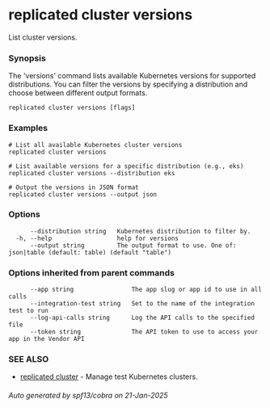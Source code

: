 # replicated cluster versions

List cluster versions.

### Synopsis

The 'versions' command lists available Kubernetes versions for supported distributions. You can filter the versions by specifying a distribution and choose between different output formats.

```
replicated cluster versions [flags]
```

### Examples

```
# List all available Kubernetes cluster versions
replicated cluster versions

# List available versions for a specific distribution (e.g., eks)
replicated cluster versions --distribution eks

# Output the versions in JSON format
replicated cluster versions --output json
```

### Options

```
      --distribution string   Kubernetes distribution to filter by.
  -h, --help                  help for versions
      --output string         The output format to use. One of: json|table (default: table) (default "table")
```

### Options inherited from parent commands

```
      --app string                The app slug or app id to use in all calls
      --integration-test string   Set to the name of the integration test to run
      --log-api-calls string      Log the API calls to the specified file
      --token string              The API token to use to access your app in the Vendor API
```

### SEE ALSO

* [replicated cluster](replicated_cluster.md)	 - Manage test Kubernetes clusters.

###### Auto generated by spf13/cobra on 21-Jan-2025
